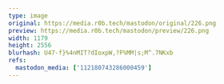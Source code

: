 ```yaml
---
type: image
original: https://media.r0b.tech/mastodon/original/226.png
preview: https://media.r0b.tech/mastodon/preview/226.png
width: 1179
height: 2556
blurhash: U47-f}%4nMIT?dIoxpW,?F%MM|s;M^.7NKxb
refs:
  mastodon_media: ['112180743286000459']
---
```



